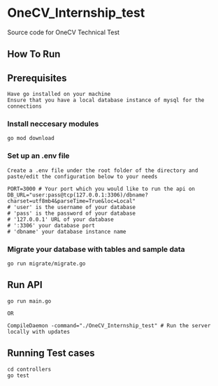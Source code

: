 # OneCV_Internship_test
Source code for OneCV Technical Test

## How To Run
## Prerequisites
```
Have go installed on your machine
Ensure that you have a local database instance of mysql for the connections
```
### Install neccesary modules
```go mod download```
### Set up an .env file
```
Create a .env file under the root folder of the directory and paste/edit the configuration below to your needs
```
```
PORT=3000 # Your port which you would like to run the api on
DB_URL="user:pass@tcp(127.0.0.1:3306)/dbname?charset=utf8mb4&parseTime=True&loc=Local"
# 'user' is the username of your database
# 'pass' is the password of your database
# '127.0.0.1' URL of your database
# ':3306' your database port
# 'dbname' your database instance name
```
### Migrate your database with tables and sample data
```
go run migrate/migrate.go
```

## Run API
```
go run main.go

OR

CompileDaemon -command="./OneCV_Internship_test" # Run the server locally with updates
```

## Running Test cases
```
cd controllers
go test
```

